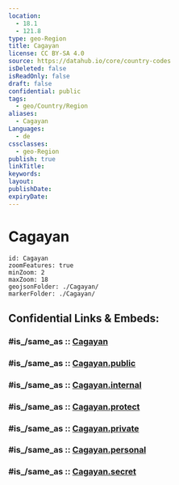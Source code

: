 ```yaml
---
location:
  - 18.1
  - 121.8
type: geo-Region
title: Cagayan
license: CC BY-SA 4.0
source: https://datahub.io/core/country-codes
isDeleted: false
isReadOnly: false
draft: false
confidential: public
tags:
  - geo/Country/Region
aliases:
  - Cagayan
Languages:
  - de
cssclasses:
  - geo-Region
publish: true
linkTitle:
keywords:
layout:
publishDate:
expiryDate:
---
```


# Cagayan

```leaflet
id: Cagayan
zoomFeatures: true 
minZoom: 2 
maxZoom: 18
geojsonFolder: ./Cagayan/
markerFolder: ./Cagayan/
```


## Confidential Links & Embeds: 

### #is_/same_as :: [Cagayan](/_Standards/Earth/Continent/Asia/Asia~South~East/Malay_Archipelago/Philippines/Regions~Philippines/Cagayan.md) 

### #is_/same_as :: [Cagayan.public](/_public/Earth/Continent/Asia/Asia~South~East/Malay_Archipelago/Philippines/Regions~Philippines/Cagayan.public.md) 

### #is_/same_as :: [Cagayan.internal](/_internal/Earth/Continent/Asia/Asia~South~East/Malay_Archipelago/Philippines/Regions~Philippines/Cagayan.internal.md) 

### #is_/same_as :: [Cagayan.protect](/_protect/Earth/Continent/Asia/Asia~South~East/Malay_Archipelago/Philippines/Regions~Philippines/Cagayan.protect.md) 

### #is_/same_as :: [Cagayan.private](/_private/Earth/Continent/Asia/Asia~South~East/Malay_Archipelago/Philippines/Regions~Philippines/Cagayan.private.md) 

### #is_/same_as :: [Cagayan.personal](/_personal/Earth/Continent/Asia/Asia~South~East/Malay_Archipelago/Philippines/Regions~Philippines/Cagayan.personal.md) 

### #is_/same_as :: [Cagayan.secret](/_secret/Earth/Continent/Asia/Asia~South~East/Malay_Archipelago/Philippines/Regions~Philippines/Cagayan.secret.md)

